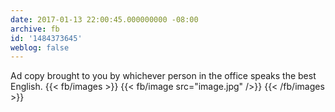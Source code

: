 ```yaml
---
date: 2017-01-13 22:00:45.000000000 -08:00
archive: fb
id: '1484373645'
weblog: false
---
```


Ad copy brought to you by whichever person in the office speaks the best English.
{{< fb/images >}}
{{< fb/image src="image.jpg" />}}
{{< /fb/images >}}

